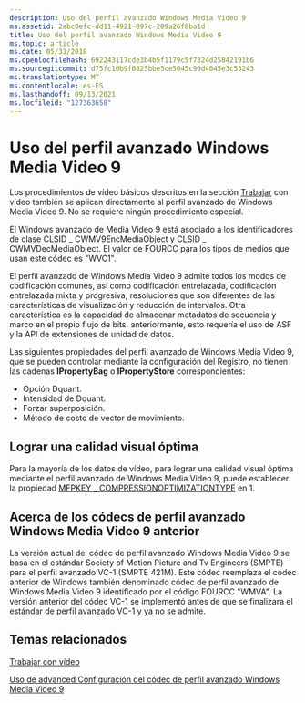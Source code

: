 ```yaml
---
description: Uso del perfil avanzado Windows Media Video 9
ms.assetid: 2abc0efc-dd11-4921-897c-209a26f8ba1d
title: Uso del perfil avanzado Windows Media Video 9
ms.topic: article
ms.date: 05/31/2018
ms.openlocfilehash: 692243117cde3b4b5f1179c5f7324d25842191b6
ms.sourcegitcommit: d75fc10b9f0825bbe5ce5045c90d4045e3c53243
ms.translationtype: MT
ms.contentlocale: es-ES
ms.lasthandoff: 09/13/2021
ms.locfileid: "127363658"
---
```

# <a name="using-the-windows-media-video-9-advanced-profile"></a>Uso del perfil avanzado Windows Media Video 9

Los procedimientos de vídeo básicos descritos en la sección [Trabajar](workingwithvideo.md) con vídeo también se aplican directamente al perfil avanzado de Windows Media Video 9. No se requiere ningún procedimiento especial.

El Windows avanzado de Media Video 9 está asociado a los identificadores de clase CLSID \_ CWMV9EncMediaObject y CLSID \_ CWMVDecMediaObject. El valor de FOURCC para los tipos de medios que usan este códec es "WVC1".

El perfil avanzado de Windows Media Video 9 admite todos los modos de codificación comunes, así como codificación entrelazada, codificación entrelazada mixta y progresiva, resoluciones que son diferentes de las características de visualización y reducción de intervalos. Otra característica es la capacidad de almacenar metadatos de secuencia y marco en el propio flujo de bits. anteriormente, esto requería el uso de ASF y la API de extensiones de unidad de datos.

Las siguientes propiedades del perfil avanzado de Windows Media Video 9, que se pueden controlar mediante la configuración del Registro, no tienen las cadenas **IPropertyBag** o **IPropertyStore** correspondientes:

-   Opción Dquant.
-   Intensidad de Dquant.
-   Forzar superposición.
-   Método de costo de vector de movimiento.

## <a name="achieving-optimal-visual-quality"></a>Lograr una calidad visual óptima

Para la mayoría de los datos de vídeo, para lograr una calidad visual óptima mediante el perfil avanzado de Windows Media Video 9, puede establecer la propiedad [MFPKEY \_ COMPRESSIONOPTIMIZATIONTYPE](mfpkey-compressionoptimizationtypeproperty.md) en 1.

## <a name="about-the-previous-windows-media-video-9-advanced-profile-codecs"></a>Acerca de los códecs de perfil avanzado Windows Media Video 9 anterior

La versión actual del códec de perfil avanzado Windows Media Video 9 se basa en el estándar Society of Motion Picture and Tv Engineers (SMPTE) para el perfil avanzado VC-1 (SMPTE 421M). Este códec reemplaza el códec anterior de Windows también denominado códec de perfil avanzado de Windows Media Video 9 identificado por el código FOURCC "WMVA". La versión anterior del códec VC-1 se implementó antes de que se finalizara el estándar de perfil avanzado VC-1 y ya no se admite.

## <a name="related-topics"></a>Temas relacionados

<dl> <dt>

[Trabajar con vídeo](workingwithvideo.md)
</dt> 
<dt>

[Uso de advanced Configuración del códec de perfil avanzado Windows Media Video 9](https://www.microsoft.com/windows/windowsmedia/howto/articles/codecadvancedsettings.aspx)
</dt> </dl>

 

 



